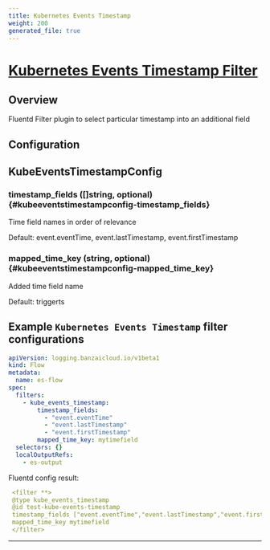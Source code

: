 ```yaml
---
title: Kubernetes Events Timestamp
weight: 200
generated_file: true
---
```


# [Kubernetes Events Timestamp Filter](https://github.com/kube-logging/fluentd-filter-kube-events-timestamp)
## Overview
 Fluentd Filter plugin to select particular timestamp into an additional field

## Configuration
## KubeEventsTimestampConfig

### timestamp_fields ([]string, optional) {#kubeeventstimestampconfig-timestamp_fields}

Time field names in order of relevance  

Default:  event.eventTime, event.lastTimestamp, event.firstTimestamp

### mapped_time_key (string, optional) {#kubeeventstimestampconfig-mapped_time_key}

Added time field name  

Default:  triggerts


## Example `Kubernetes Events Timestamp` filter configurations

```yaml
apiVersion: logging.banzaicloud.io/v1beta1
kind: Flow
metadata:
  name: es-flow
spec:
  filters:
    - kube_events_timestamp:
        timestamp_fields:
          - "event.eventTime"
          - "event.lastTimestamp"
          - "event.firstTimestamp"
        mapped_time_key: mytimefield
  selectors: {}
  localOutputRefs:
    - es-output
```

Fluentd config result:

```yaml
 <filter **>
 @type kube_events_timestamp
 @id test-kube-events-timestamp
 timestamp_fields ["event.eventTime","event.lastTimestamp","event.firstTimestamp"]
 mapped_time_key mytimefield
 </filter>
```

---

